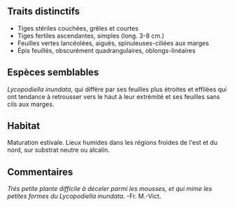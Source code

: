 
<!--
1-https://www.inaturalist.org/observations/16152279
1-https://www.inaturalist.org/observations/33941318
2-https://www.inaturalist.org/observations/135310150
1-https://www.inaturalist.org/observations/96829064
1-https://www.inaturalist.org/observations/120337906
1-https://www.inaturalist.org/observations/125095686
1-https://www.inaturalist.org/observations/136062150
1-https://www.inaturalist.org/observations/173150703
-->

## Traits distinctifs

- Tiges stériles couchées, grêles et courtes
- Tiges fertiles ascendantes, simples (long. 3-8 cm.)
- Feuilles vertes lancéolées, aiguës, spinuleuses-ciliées aux marges
- Épis feuillés, obscurément quadrangulaires, oblongs-linéaires

## Espèces semblables

_Lycopodiella inundata_, qui diffère par ses feuilles plus étroites et effilées qui ont tendance à retrousser vers le haut à leur extrémité et ses feuilles sans cils aux marges.

## Habitat

Maturation estivale. Lieux humides dans les régions froides de l'est et du nord, sur substrat neutre ou alcalin.

## Commentaires

_Très petite plante difficile à déceler parmi les mousses, et qui mime les petites formes du Lycopodiella inundata_. -Fr. M.-Vict.


